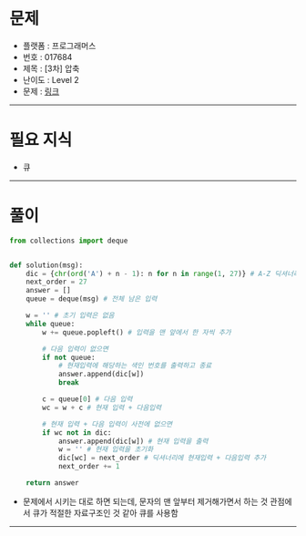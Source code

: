 # 문제
- 플랫폼 : 프로그래머스
- 번호 : 017684
- 제목 : \[3차\] 압축
- 난이도 : Level 2
- 문제 : <a href="https://school.programmers.co.kr/learn/courses/30/lessons/17684" target="_blank">링크</a>

---

# 필요 지식
- 큐

---

# 풀이
```python
from collections import deque


def solution(msg):
    dic = {chr(ord('A') + n - 1): n for n in range(1, 27)} # A-Z 딕셔너리
    next_order = 27
    answer = []
    queue = deque(msg) # 전체 남은 입력

    w = '' # 초기 입력은 없음
    while queue:
        w += queue.popleft() # 입력을 맨 앞에서 한 자씩 추가

        # 다음 입력이 없으면
        if not queue:
            # 현재입력에 해당하는 색인 번호를 출력하고 종료
            answer.append(dic[w])
            break

        c = queue[0] # 다음 입력
        wc = w + c # 현재 입력 + 다음입력

        # 현재 입력 + 다음 입력이 사전에 없으면
        if wc not in dic:
            answer.append(dic[w]) # 현재 입력을 출력
            w = '' # 현재 입력을 초기화
            dic[wc] = next_order # 딕셔너리에 현재입력 + 다음입력 추가
            next_order += 1

    return answer
```
- 문제에서 시키는 대로 하면 되는데, 문자의 맨 앞부터 제거해가면서 하는 것 관점에서 큐가 적절한 자료구조인 것 같아 큐를 사용함

---
